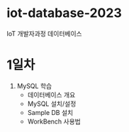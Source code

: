 # iot-database-2023
IoT 개발자과정 데이터베이스

# 1일차
1. MySQL 학습
    - 데이터베이스 개요
    - MySQL 설치/설정
    - Sample DB 설치
    - WorkBench 사용법